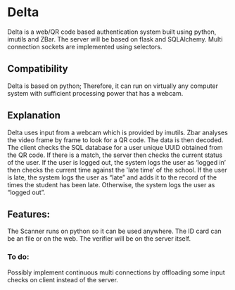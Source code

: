 # Delta
Delta is a web/QR code based authentication system built using python, imutils and ZBar. The server will be based on flask and SQLAlchemy. Multi connection sockets are implemented using selectors.

## Compatibility
Delta is based on python; Therefore, it can run on virtually any computer system with sufficient processing power that has a webcam.

## Explanation
Delta uses input from a webcam which is provided by imutils. Zbar analyses the video frame by frame to look for a QR code. The data is then decoded. The client checks the SQL database for a user unique UUID obtained from the QR code. If there is a match, the server then checks the current status of the user. If the user is logged out, the system logs the user as ‘logged in’ then checks the current time against the 'late time’ of the school. If the user is late, the system logs the user as “late” and adds it to the record of the times the student has been late. Otherwise, the system logs the user as “logged out”.

## Features:
The Scanner runs on python so it can be used anywhere.
The ID card can be an file or on the web.
The verifier will be on the server itself.

### To do:
Possibly implement continuous multi connections by offloading some input checks on client instead of the server.
